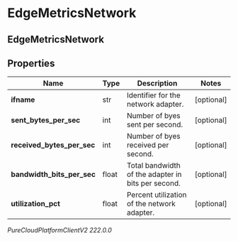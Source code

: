 # EdgeMetricsNetwork

## EdgeMetricsNetwork

## Properties

|Name | Type | Description | Notes|
|------------ | ------------- | ------------- | -------------|
| **ifname** | str | Identifier for the network adapter. | [optional] |
| **sent_bytes_per_sec** | int | Number of byes sent per second. | [optional] |
| **received_bytes_per_sec** | int | Number of byes received per second. | [optional] |
| **bandwidth_bits_per_sec** | float | Total bandwidth of the adapter in bits per second. | [optional] |
| **utilization_pct** | float | Percent utilization of the network adapter. | [optional] |



_PureCloudPlatformClientV2 222.0.0_
